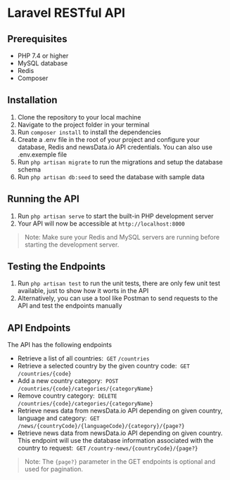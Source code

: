 # Laravel RESTful API

## Prerequisites
- PHP 7.4 or higher
- MySQL database
- Redis
- Composer

## Installation
1. Clone the repository to your local machine
2. Navigate to the project folder in your terminal
3. Run `composer install` to install the dependencies
4. Create a .env file in the root of your project and configure your database, Redis and newsData.io API credentials. You can also use .env.exemple file
5. Run `php artisan migrate` to run the migrations and setup the database schema
6. Run `php artisan db:seed` to seed the database with sample data

## Running the API
1. Run `php artisan serve` to start the built-in PHP development server
2. Your API will now be accessible at `http://localhost:8000`

> Note: Make sure your Redis and MySQL servers are running before starting the development server.

## Testing the Endpoints
1. Run `php artisan test` to run the unit tests, there are only few unit test available, just to show how it worts in the API
2. Alternatively, you can use a tool like Postman to send requests to the API and test the endpoints manually

## API Endpoints
The API has the following endpoints

- Retrieve a list of all countries: 
&nbsp;`GET` `/countries`
- Retrieve a selected country by the given country code:
&nbsp;`GET` `/countries/{code}`
- Add a new country category: 
&nbsp;`POST` `/countries/{code}/categories/{categoryName}`
- Remove country category: 
&nbsp;`DELETE` `/countries/{code}/categories/{categoryName}`
- Retrieve news data from newsData.io API depending on given country, language and category: 
&nbsp;`GET` `/news/{countryCode}/{languageCode}/{category}/{page?}`
- Retrieve news data from newsData.io API depending on given country. This endpoint will use the database information associated with the country to request: 
&nbsp;`GET` `/country-news/{countryCode}/{page?}` 

> Note: The `{page?}` parameter in the GET endpoints is optional and used for pagination.
